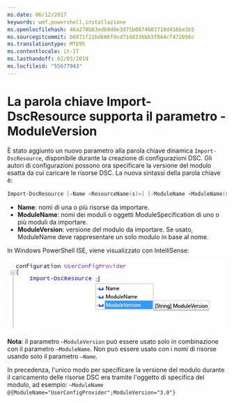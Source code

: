 ```yaml
---
ms.date: 06/12/2017
keywords: wmf,powershell,installazione
ms.openlocfilehash: 46a278b83edb9d8e3d75b0874603710d416be3b5
ms.sourcegitcommit: b6871f21bd666f9cd71dd336bb3f844cf472b56c
ms.translationtype: MTE95
ms.contentlocale: it-IT
ms.lasthandoff: 02/03/2019
ms.locfileid: "55677943"
---
```

# <a name="import-dscresource-keyword-supports--moduleversion-parameter"></a>La parola chiave Import-DscResource supporta il parametro -ModuleVersion

È stato aggiunto un nuovo parametro alla parola chiave dinamica `Import-DscResource`, disponibile durante la creazione di configurazioni DSC. Gli autori di configurazioni possono ora specificare la versione del modulo esatta da cui caricare le risorse DSC. La nuova sintassi della parola chiave è:

```powershell
Import-DscResource [-Name <ResourceName(s)>] [-ModuleName <ModuleName(s)>] [-ModuleVersion <ModuleVersion>]
```

* **Name**: nomi di una o più risorse da importare.
* **ModuleName**: nomi dei moduli o oggetti ModuleSpecification di uno o più moduli da importare.
* **ModuleVersion**: versione del modulo da importare. Se usato, ModuleName deve rappresentare un solo modulo in base al nome.

In Windows PowerShell ISE, viene visualizzato con IntelliSense:

![](../images/Import-DscResource-Modversion.jpg)

**Nota**: il parametro `–ModuleVersion` può essere usato solo in combinazione con il parametro `–ModuleName`. Non può essere usato con i nomi di risorse usando solo il parametro `–Name`.

In precedenza, l'unico modo per specificare la versione del modulo durante il caricamento delle risorse DSC era tramite l'oggetto di specifica del modulo, ad esempio: `–ModuleName @{ModuleName="UserConfigProvider";ModuleVersion="3.0"}`
